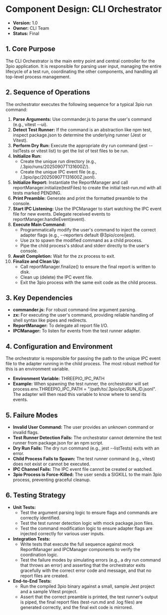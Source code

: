 # Component Design: CLI Orchestrator

* **Version:** 1.0
* **Owner:** CLI Team
* **Status:** Final

## 1. Core Purpose

The CLI Orchestrator is the main entry point and central controller for the 3pio application. It is responsible for parsing user input, managing the entire lifecycle of a test run, coordinating the other components, and handling all top-level process management.

## 2. Sequence of Operations

The orchestrator executes the following sequence for a typical 3pio run command:

1. **Parse Arguments:** Use commander.js to parse the user's command (e.g., vitest --ui).
2. **Detect Test Runner:** If the command is an abstraction like npm test, inspect package.json to determine the underlying runner (Jest or Vitest).
3. **Perform Dry Run:** Execute the appropriate dry run command (jest --listTests or vitest list) to get the list of test files to be run.
4. **Initialize Run:**
   * Create the unique run directory (e.g., /.3pio/runs/20250907T131600Z/).
   * Create the unique IPC event file (e.g., /.3pio/ipc/20250907T131600Z.jsonl).
5. **Initialize Report:** Instantiate the ReportManager and call reportManager.initialize(testFiles) to create the initial test-run.md with all tests marked PENDING.
6. **Print Preamble:** Generate and print the formatted preamble to the console.
7. **Start IPC Listening:** Use the IPCManager to start watching the IPC event file for new events. Delegate received events to reportManager.handleEvent(event).
8. **Execute Main Command:**
   * Programmatically modify the user's command to inject the correct adapter flags (e.g., --reporters default @3pio/core/jest).
   * Use zx to spawn the modified command as a child process.
   * Pipe the child process's stdout and stderr directly to the user's console.
9. **Await Completion:** Wait for the zx process to exit.
10. **Finalize and Clean Up:**
    * Call reportManager.finalize() to ensure the final report is written to disk.
    * Clean up (delete) the IPC event file.
    * Exit the 3pio process with the same exit code as the child process.

## 3. Key Dependencies

* **commander.js:** For robust command-line argument parsing.
* **zx:** For executing the user's command, providing reliable handling of shell syntax like pipes and redirects.
* **ReportManager:** To delegate all report file I/O.
* **IPCManager:** To listen for events from the test runner adapter.

## 4. Configuration and Environment

The orchestrator is responsible for passing the path to the unique IPC event file to the adapter running in the child process. The most robust method for this is an environment variable.

* **Environment Variable:** THREEPIO\_IPC\_PATH
* **Example:** When spawning the test runner, the orchestrator will set process.env.THREEPIO\_IPC\_PATH \= "/path/to/.3pio/ipc/RUN\_ID.jsonl". The adapter will then read this variable to know where to send its events.

## 5. Failure Modes

* **Invalid User Command:** The user provides an unknown command or invalid flags.
* **Test Runner Detection Fails:** The orchestrator cannot determine the test runner from package.json for an npm script.
* **Dry Run Fails:** The dry run command (e.g., jest --listTests) exits with an error.
* **Child Process Fails to Spawn:** The test runner command (e.g., vitest) does not exist or cannot be executed.
* **IPC Channel Fails:** The IPC event file cannot be created or watched.
* **3pio Process is Force-Killed:** The user sends a SIGKILL to the main 3pio process, preventing graceful cleanup.

## 6. Testing Strategy

* **Unit Tests:**
  * Test the argument parsing logic to ensure flags and commands are correctly identified.
  * Test the test runner detection logic with mock package.json files.
  * Test the command modification logic to ensure adapter flags are injected correctly for various user inputs.
* **Integration Tests:**
  * Write tests that execute the full sequence against mock ReportManager and IPCManager components to verify the coordination logic.
  * Test the failure modes by simulating errors (e.g., a dry run command that throws an error) and asserting that the orchestrator exits gracefully with the correct error code and message, and that no report files are created.
* **End-to-End Tests:**
  * Run the compiled 3pio binary against a small, sample Jest project and a sample Vitest project.
  * Assert that the correct preamble is printed, the test runner's output is piped, the final report files (test-run.md and .log files) are generated correctly, and the final exit code is mirrored.